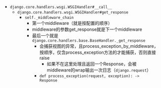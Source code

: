 - `django.core.handlers.wsgi.WSGIHandler#__call__`
	- `django.core.handlers.wsgi.WSGIHandler#get_response`
		- `self._middleware_chain` 
			- 第一个middleware（就是按配置的顺序）
			- middleware的参数get_response就是下一个middleware
			- 最后一个就是`django.core.handlers.base.BaseHandler._get_response`
				- 会捕获视图的异常，且process_exception_by_middleware，按顺序，仅含process_exception方法的才能捕获，否则直接raise
					- 如果不在这里处理且返回一个Response，会被middleware的wrap输出一次日志（`django.request`）
				- `def process_exception(request, exception): -> Response`